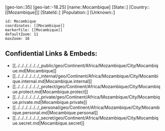 ﻿---
location: [-18.25,35]
mapzoom: [7,12] 
mapmarker: city 
type: City
tags:
- geo/City


SpocWebEntityId: 32521
isDeleted: false
confidential: public

---
[geo-lon::35]
[geo-lat::-18.25]
[name::Mocambique]
[State::]
[Country::[[Mozambique]]]
[StateId::]
[Population::]
[Unknown::]


```leaflet
id: Mocambique
coordinates: [[Mocambique]]
markerFile: [[Mocambique]]
defaultZoom: 11 
maxZoom: 18
```


## Confidential Links & Embeds: 
- [[../../../../../../_public/geo/Continent/Africa/Mozambique/City/Mocambique.md|Mocambique]] 
- [[../../../../../../_internal/geo/Continent/Africa/Mozambique/City/Mocambique.internal.md|Mocambique.internal]] 
- [[../../../../../../_protect/geo/Continent/Africa/Mozambique/City/Mocambique.protect.md|Mocambique.protect]] 
- [[../../../../../../_private/geo/Continent/Africa/Mozambique/City/Mocambique.private.md|Mocambique.private]] 
- [[../../../../../../_personal/geo/Continent/Africa/Mozambique/City/Mocambique.personal.md|Mocambique.personal]] 
- [[../../../../../../_secret/geo/Continent/Africa/Mozambique/City/Mocambique.secret.md|Mocambique.secret]] 
